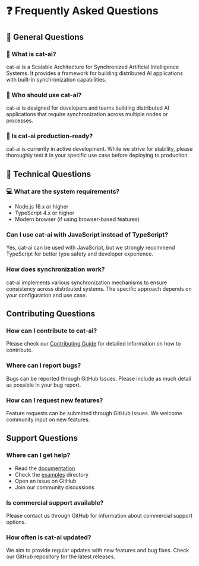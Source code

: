 # ❓ Frequently Asked Questions

## 🌟 General Questions

### 🤔 What is cat-ai?

cat-ai is a Scalable Architecture for Synchronized Artificial Intelligence Systems. It provides a framework for building distributed AI applications with built-in synchronization capabilities.

### 👥 Who should use cat-ai?

cat-ai is designed for developers and teams building distributed AI applications that require synchronization across multiple nodes or processes.

### 🚦 Is cat-ai production-ready?

cat-ai is currently in active development. While we strive for stability, please thoroughly test it in your specific use case before deploying to production.

## 🔧 Technical Questions

### 💻 What are the system requirements?

- Node.js 16.x or higher
- TypeScript 4.x or higher
- Modern browser (if using browser-based features)

### Can I use cat-ai with JavaScript instead of TypeScript?

Yes, cat-ai can be used with JavaScript, but we strongly recommend TypeScript for better type safety and developer experience.

### How does synchronization work?

cat-ai implements various synchronization mechanisms to ensure consistency across distributed systems. The specific approach depends on your configuration and use case.

## Contributing Questions

### How can I contribute to cat-ai?

Please check our [Contributing Guide](./Contributing.md) for detailed information on how to contribute.

### Where can I report bugs?

Bugs can be reported through GitHub Issues. Please include as much detail as possible in your bug report.

### How can I request new features?

Feature requests can be submitted through GitHub Issues. We welcome community input on new features.

## Support Questions

### Where can I get help?

- Read the [documentation](./Introduction.md)
- Check the [examples](../examples) directory
- Open an issue on GitHub
- Join our community discussions

### Is commercial support available?

Please contact us through GitHub for information about commercial support options.

### How often is cat-ai updated?

We aim to provide regular updates with new features and bug fixes. Check our GitHub repository for the latest releases.
